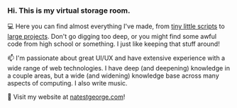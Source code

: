<!--
**nstgeorge/nstgeorge** is a ✨ _special_ ✨ repository because its `README.md` (this file) appears on your GitHub profile.

Here are some ideas to get you started:

- 🔭 I’m currently working on ...
- 🌱 I’m currently learning ...
- 👯 I’m looking to collaborate on ...
- 🤔 I’m looking for help with ...
- 💬 Ask me about ...
- 📫 How to reach me: ...
- 😄 Pronouns: ...
- ⚡ Fun fact: ...
-->

### Hi. This is my virtual storage room.

💻 Here you can find almost everything I've made, from [tiny little scripts](https://github.com/nstgeorge/rotatewm/blob/master/rotatewm.pl) to [large projects](https://github.com/nstgeorge/VEKTA). Don't go digging too deep, or you might find some awful code from high school or something. I just like keeping that stuff around!

📫 I'm passionate about great UI/UX and have extensive experience with a wide range of web technologies. I have deep (and deepening) knowledge in a couple areas, but a wide (and widening) knowledge base across many aspects of computing. I also write music.

🔎 Visit my website at [natestgeorge.com](https://natestgeorge.com)!

